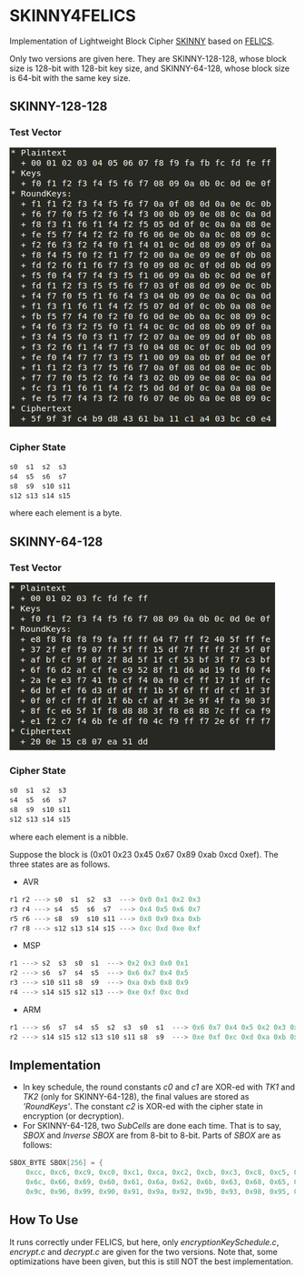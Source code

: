 # SKINNY4FELICS
Implementation of Lightweight Block Cipher [SKINNY] based on [FELICS]. 

Only two versions are given here. They are SKINNY-128-128, whose block size is 128-bit with 128-bit key size, and SKINNY-64-128, whose block size is 64-bit with the same key size.

## SKINNY-128-128
### Test Vector
![Test Vector for SKINNY-128-128](./pic/skinny-128-128.png?raw=true)

### Cipher State
```C
s0  s1  s2  s3
s4  s5  s6  s7
s8  s9  s10 s11
s12 s13 s14 s15
```
where each element is a byte.

## SKINNY-64-128
### Test Vector
![Test Vector for SKINNY-64-128](./pic/skinny-64-128.png?raw=true)

### Cipher State
```C
s0  s1  s2  s3
s4  s5  s6  s7
s8  s9  s10 s11
s12 s13 s14 s15
```
where each element is a nibble.

Suppose the block is (0x01 0x23 0x45 0x67 0x89 0xab 0xcd 0xef). The three states are as follows.

* AVR
```C
r1 r2 ---> s0  s1  s2  s3  ---> 0x0 0x1 0x2 0x3
r3 r4 ---> s4  s5  s6  s7  ---> 0x4 0x5 0x6 0x7
r5 r6 ---> s8  s9  s10 s11 ---> 0x8 0x9 0xa 0xb
r7 r8 ---> s12 s13 s14 s15 ---> 0xc 0xd 0xe 0xf
```
* MSP
```C
r1 ---> s2  s3  s0  s1  ---> 0x2 0x3 0x0 0x1
r2 ---> s6  s7  s4  s5  ---> 0x6 0x7 0x4 0x5
r3 ---> s10 s11 s8  s9  ---> 0xa 0xb 0x8 0x9
r4 ---> s14 s15 s12 s13 ---> 0xe 0xf 0xc 0xd
```
* ARM
```C
r1 ---> s6  s7  s4  s5  s2  s3  s0  s1  ---> 0x6 0x7 0x4 0x5 0x2 0x3 0x0 0x1
r2 ---> s14 s15 s12 s13 s10 s11 s8  s9  ---> 0xe 0xf 0xc 0xd 0xa 0xb 0x8 0x9
```

## Implementation
* In key schedule, the round constants *c0* and *c1* are XOR-ed with *TK1* and *TK2* (only for SKINNY-64-128), the final values are stored as *'RoundKeys'*.  The constant *c2* is XOR-ed with the cipher state in encryption (or decryption).
* For SKINNY-64-128, two *SubCells* are done each time. That is to say, *SBOX* and *Inverse SBOX* are from 8-bit to 8-bit. Parts of *SBOX* are as follows:
```C
SBOX_BYTE SBOX[256] = {
    0xcc, 0xc6, 0xc9, 0xc0, 0xc1, 0xca, 0xc2, 0xcb, 0xc3, 0xc8, 0xc5, 0xcd, 0xc4, 0xce, 0xc7, 0xcf,
    0x6c, 0x66, 0x69, 0x60, 0x61, 0x6a, 0x62, 0x6b, 0x63, 0x68, 0x65, 0x6d, 0x64, 0x6e, 0x67, 0x6f,
    0x9c, 0x96, 0x99, 0x90, 0x91, 0x9a, 0x92, 0x9b, 0x93, 0x98, 0x95, 0x9d, 0x94, 0x9e, 0x97, 0x9f,
```

## How To Use
It runs correctly under FELICS, but here, only *encryptionKeySchedule.c*, *encrypt.c* and *decrypt.c* are given for the two versions. Note that, some optimizations have been given, but this is still NOT the best implementation.

[SKINNY]:<https://sites.google.com/site/skinnycipher/>
[FELICS]:<https://www.cryptolux.org/index.php/FELICS>